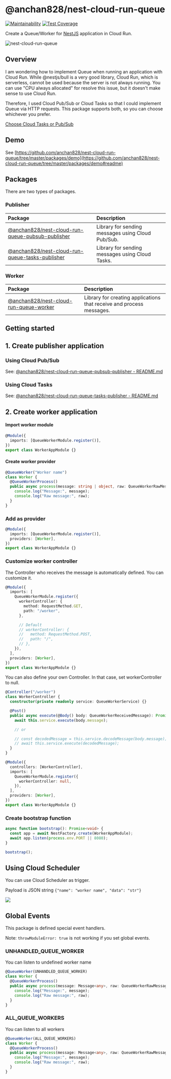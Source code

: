 # @anchan828/nest-cloud-run-queue

[![Maintainability](https://api.codeclimate.com/v1/badges/3df1d40de6d47f4768ae/maintainability)](https://codeclimate.com/github/anchan828/nest-cloud-run-queue-pubsub/maintainability)
[![Test Coverage](https://api.codeclimate.com/v1/badges/3df1d40de6d47f4768ae/test_coverage)](https://codeclimate.com/github/anchan828/nest-cloud-run-queue-pubsub/test_coverage)

Create a Queue/Worker for [NestJS](https://nestjs.com/) application in Cloud Run.

![nest-cloud-run-queue](https://user-images.githubusercontent.com/694454/164212037-6afd1e3a-ab0f-4f61-b607-469826d04ffb.png)

## Overview

I am wondering how to implement Queue when running an application with Cloud Run. While @nestjs/bull is a very good library, Cloud Run, which is serverless, cannot be used because the server is not always running. You can use "CPU always allocated" for resolve this issue, but it doesn't make sense to use Cloud Run.

Therefore, I used Cloud Pub/Sub or Cloud Tasks so that I could implement Queue via HTTP requests. This package supports both, so you can choose whichever you prefer.

[Choose Cloud Tasks or Pub/Sub](https://cloud.google.com/tasks/docs/comp-pub-sub)

## Demo

See [https://github.com/anchan828/nest-cloud-run-queue/tree/master/packages/demo](https://github.com/anchan828/nest-cloud-run-queue/tree/master/packages/demo#readme)

## Packages

There are two types of packages.

### Publisher

| Package                                                                                                                            | Description                                       |
| :--------------------------------------------------------------------------------------------------------------------------------- | :------------------------------------------------ |
| [@anchan828/nest-cloud-run-queue-pubsub-publisher](https://www.npmjs.com/package/@anchan828/nest-cloud-run-queue-pubsub-publisher) | Library for sending messages using Cloud Pub/Sub. |
| [@anchan828/nest-cloud-run-queue-tasks-publisher](https://www.npmjs.com/package/@anchan828/nest-cloud-run-queue-tasks-publisher)   | Library for sending messages using Cloud Tasks.   |

### Worker

| Package                                                                                                        | Description                                                          |
| :------------------------------------------------------------------------------------------------------------- | :------------------------------------------------------------------- |
| [@anchan828/nest-cloud-run-queue-worker](https://www.npmjs.com/package/@anchan828/nest-cloud-run-queue-worker) | Library for creating applications that receive and process messages. |

## Getting started

## 1. Create publisher application

### Using Cloud Pub/Sub

See: [@anchan828/nest-cloud-run-queue-pubsub-publisher - README.md](https://github.com/anchan828/nest-cloud-run-queue/tree/master/packages/pubsub-publisher#readme)

### Using Cloud Tasks

See: [@anchan828/nest-cloud-run-queue-tasks-publisher - README.md](https://github.com/anchan828/nest-cloud-run-queue/tree/master/packages/tasks-publisher#readme)

## 2. Create worker application

#### Import worker module

```ts
@Module({
  imports: [QueueWorkerModule.register()],
})
export class WorkerAppModule {}
```

#### Create worker provider

```ts
@QueueWorker("Worker name")
class Worker {
  @QueueWorkerProcess()
  public async process(message: string | object, raw: QueueWorkerRawMessage): Promise<void> {
    console.log("Message:", message);
    console.log("Raw message:", raw);
  }
}
```

### Add as provider

```ts
@Module({
  imports: [QueueWorkerModule.register()],
  providers: [Worker],
})
export class WorkerAppModule {}
```

### Customize worker controller

The Controller who receives the message is automatically defined. You can customize it.

```ts
@Module({
  imports: [
    QueueWorkerModule.register({
      workerController: {
        method: RequestMethod.GET,
        path: "/worker",
      },

      // Default
      // workerController: {
      //   method: RequestMethod.POST,
      //   path: "/",
      // },
    }),
  ],
  providers: [Worker],
})
export class WorkerAppModule {}
```

You can also define your own Controller. In that case, set workerController to null.

```ts
@Controller("/worker")
class WorkerController {
  constructor(private readonly service: QueueWorkerService) {}

  @Post()
  public async execute(@Body() body: QueueWorkerReceivedMessage): Promise<void> {
    await this.service.execute(body.message);

    // or

    // const decodedMessage = this.service.decodeMessage(body.message);
    // await this.service.execute(decodedMessage);
  }
}

@Module({
  controllers: [WorkerController],
  imports: [
    QueueWorkerModule.register({
      workerController: null,
    }),
  ],
  providers: [Worker],
})
export class WorkerAppModule {}
```

### Create bootstrap function

```ts
async function bootstrap(): Promise<void> {
  const app = await NestFactory.create(WorkerAppModule);
  await app.listen(process.env.PORT || 8080);
}

bootstrap();
```

## Using Cloud Scheduler

You can use Cloud Scheduler as trigger.

Payload is JSON string `{"name": "worker name", "data": "str"}`

![](https://i.gyazo.com/a778c6a67eed6e525c38dd42378aa8bf.png)

## Global Events

This package is defined special event handlers.

Note: `throwModuleError: true` is not working if you set global events.

### UNHANDLED_QUEUE_WORKER

You can listen to undefined worker name

```typescript
@QueueWorker(UNHANDLED_QUEUE_WORKER)
class Worker {
  @QueueWorkerProcess()
  public async process(message: Message<any>, raw: QueueWorkerRawMessage): Promise<void> {
    console.log("Message:", message);
    console.log("Raw message:", raw);
  }
}
```

### ALL_QUEUE_WORKERS

You can listen to all workers

```typescript
@QueueWorker(ALL_QUEUE_WORKERS)
class Worker {
  @QueueWorkerProcess()
  public async process(message: Message<any>, raw: QueueWorkerRawMessage): Promise<void> {
    console.log("Message:", message);
    console.log("Raw message:", raw);
  }
}
```
